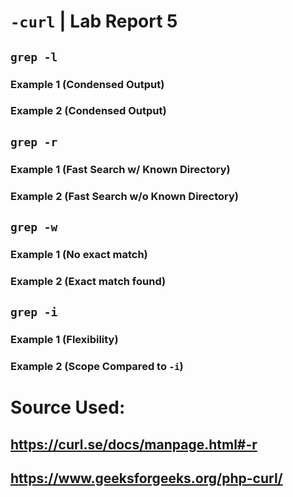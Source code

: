 # `-curl` | Lab Report 5

## `grep -l`

### Example 1 (Condensed Output)
### Example 2 (Condensed Output)

## `grep -r` 

### Example 1 (Fast Search w/ Known Directory)
### Example 2 (Fast Search w/o Known Directory)


## `grep -w`

### Example 1 (No exact match)
### Example 2 (Exact match found)


## `grep -i`

### Example 1 (Flexibility)
### Example 2 (Scope Compared to `-i`)


# Source Used:
## [<https://curl.se/docs/manpage.html#-r>](https://curl.se/docs/manpage.html#-r)
## [<https://www.geeksforgeeks.org/php-curl/>](https://www.geeksforgeeks.org/php-curl/)
